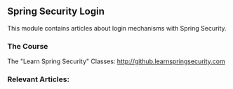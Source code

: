 ## Spring Security Login

This module contains articles about login mechanisms with Spring Security.

### The Course
The "Learn Spring Security" Classes: http://github.learnspringsecurity.com

### Relevant Articles: